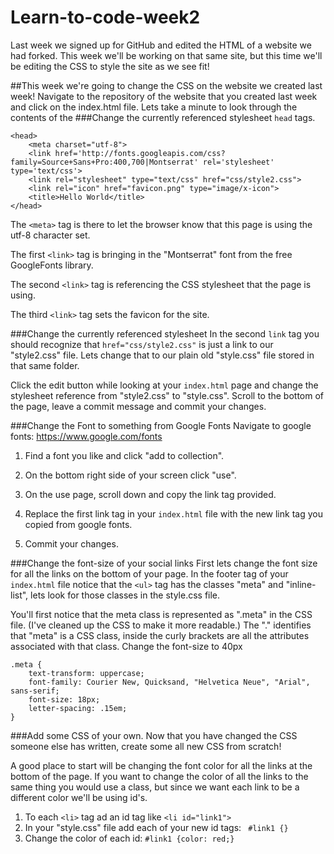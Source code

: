 # Learn-to-code-week2
Last week we signed up for GitHub and edited the HTML of a website we had forked.
This week we'll be working on that same site, but this time we'll be editing the
CSS to style the site as we see fit!


##This week we're going to change the CSS on the website we created last week!
Navigate to the repository of the website that you created last week and click
on the index.html file. Lets take a minute to look through the contents of the
###Change the currently referenced stylesheet
```head``` tags.

```
<head>
    <meta charset="utf-8">
    <link href='http://fonts.googleapis.com/css?family=Source+Sans+Pro:400,700|Montserrat' rel='stylesheet' type='text/css'>
    <link rel="stylesheet" type="text/css" href="css/style2.css">
    <link rel="icon" href="favicon.png" type="image/x-icon">
    <title>Hello World</title>
</head>
```


The ```<meta>``` tag is there to let the browser know that this page is using
the utf-8 character set.

The first ```<link>``` tag is bringing in the "Montserrat" font from the free
GoogleFonts library.

The second ```<link>``` tag is referencing the CSS stylesheet that the page is
using.

The third ```<link>``` tag sets the favicon for the site.


###Change the currently referenced stylesheet
In the second ```link``` tag  you should recognize that ```href="css/style2.css"```
is just a link to our "style2.css" file. Lets change that to our plain old
"style.css" file stored in that same folder.

Click the edit button while looking at your ```index.html``` page and change the
stylesheet reference from "style2.css" to "style.css". Scroll to the bottom of the
page, leave a commit message and commit your changes.

###Change the Font to something from Google Fonts
Navigate to google fonts: https://www.google.com/fonts

1. Find a font you like and click "add to collection".

2. On the bottom right side of your screen click "use".

3. On the use page, scroll down and copy the link tag provided.

4. Replace the first link tag in your ```index.html``` file with the new link tag
you copied from google fonts.

5. Commit your changes.


###Change the font-size of your social links
First lets change the font size for all the links on the bottom of your page. In
the footer tag of your ```index.html``` file notice that the ```<ul>``` tag has
the classes "meta" and "inline-list", lets look for those classes in the
style.css file.


You'll first notice that the meta class is represented as ".meta" in the CSS
file. (I've cleaned up the CSS to make it more readable.) The "." identifies
that "meta" is a CSS class, inside the curly brackets are all the attributes
associated with that class. Change the font-size to 40px

```
.meta {
    text-transform: uppercase;
    font-family: Courier New, Quicksand, "Helvetica Neue", "Arial", sans-serif;
    font-size: 18px;
    letter-spacing: .15em;
}
```

###Add some CSS of your own.
Now that you have changed the CSS someone else has written, create some all new
CSS from scratch!

A good place to start will be changing the font color for all the links at the
bottom of the page. If you want to change the color of all the links to the same
thing you would use a class, but since we want each link to be a different color
we'll be using id's.

1. To each ```<li>``` tag ad an id tag like ```<li id="link1">```
2. In your "style.css" file add each of your new id tags:
``` #link1 {}```
3. Change the color of each id:
``` #link1 {color: red;} ```
